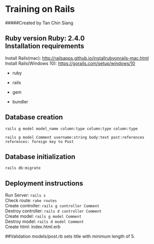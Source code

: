 Training on Rails
===
#####Created by Tan Chin Siang

Ruby version
Ruby: 2.4.0  
Installation requirements  
---
Install Rails(mac): http://railsapps.github.io/installrubyonrails-mac.html  
Install Rails(Windows 10): https://gorails.com/setup/windows/10  
* ruby

* rails

* gem

* bundler

Database creation  
---

`rails g model model_name column:type column:type column:type`  

`rails g model Comment username:string body:text post:references  
references: foreign key to Post`  

Database initialization  
---
`rails db:migrate`  

Deployment instructions  
---
Run Server: `rails s`   
Check route: `rake routes`   
Create controller: `rails g controller Comment`   
Destroy controller: `rails d controller Comment`   
Create model: `rails g model Comment`   
Destroy model: `rails d model Comment`   
Create html: index.html.erb   

##Validation
models/post.rb
sets title with minimum length of 5.
